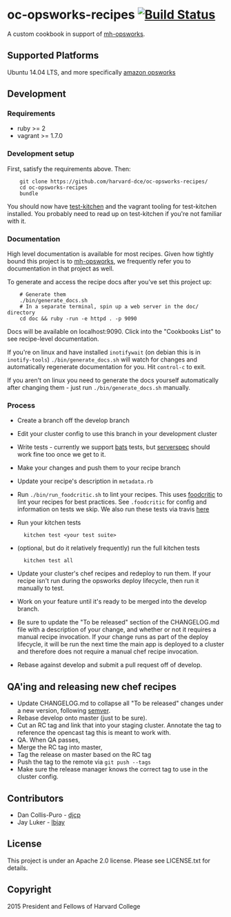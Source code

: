 # oc-opsworks-recipes [![Build Status](https://secure.travis-ci.org/harvard-dce/oc-opsworks-recipes.png?branch=master)](https://travis-ci.org/harvard-dce/oc-opsworks-recipes)

A custom cookbook in support of [mh-opsworks](https://github.com/harvard-dce/mh-opsworks).

## Supported Platforms

Ubuntu 14.04 LTS, and more specifically [amazon
opsworks](https://aws.amazon.com/opsworks/)

## Development

### Requirements

* ruby >= 2
* vagrant >= 1.7.0

### Development setup

First, satisfy the requirements above. Then:

        git clone https://github.com/harvard-dce/oc-opsworks-recipes/
        cd oc-opsworks-recipes
        bundle

You should now have [test-kitchen](http://kitchen.ci) and the vagrant tooling
for test-kitchen installed. You probably need to read up on test-kitchen if
you're not familiar with it.

### Documentation

High level documentation is available for most recipes. Given how tightly bound
this project is to [mh-opsworks](https://github.com/harvard-dce/mh-opsworks),
we frequently refer you to documentation in that project as well.

To generate and access the recipe docs after you've set this project up:

        # Generate them
        ./bin/generate_docs.sh
        # In a separate terminal, spin up a web server in the doc/ directory
        cd doc && ruby -run -e httpd . -p 9090

Docs will be available on localhost:9090. Click into the "Cookbooks List" to
see recipe-level documentation.

If you're on linux and have installed `inotifywait` (on debian this is in
`inotify-tools`) `./bin/generate_docs.sh` will watch for changes and
automatically regenerate documentation for you. Hit `control-c` to exit.

If you aren't on linux you need to generate the docs yourself automatically
after changing them - just run `./bin/generate_docs.sh` manually.

### Process

* Create a branch off the develop branch
* Edit your cluster config to use this branch in your development cluster
* Write tests - currently we support
  [bats](https://github.com/sstephenson/bats) tests, but
  [serverspec](http://serverspec.org/) should work fine too once we get to it.
* Make your changes and push them to your recipe branch
* Update your recipe's description in `metadata.rb`
* Run `./bin/run_foodcritic.sh` to lint your recipes. This uses
  [foodcritic](http://www.foodcritic.io) to lint your recipes for best
  practices. See `.foodcritic`  for config and information on tests we skip.
  We also run these tests via travis
  [here](https://travis-ci.org/harvard-dce/oc-opsworks-recipes)
* Run your kitchen tests

        kitchen test <your test suite>

* (optional, but do it relatively frequently) run the full kitchen tests

        kitchen test all

* Update your cluster's chef recipes and redeploy to run them. If your recipe
  isn't run during the opsworks deploy lifecycle, then run it manually to test.
* Work on your feature until it's ready to be merged into the develop branch.
* Be sure to update the "To be released" section of the CHANGELOG.md file with
  a description of your change, and whether or not it requires a manual recipe
  invocation. If your change runs as part of the deploy lifecycle, it will be run
  the next time the main app is deployed to a cluster and therefore does not
  require a manual chef recipe invocation.
* Rebase against develop and submit a pull request off of develop.

## QA'ing and releasing new chef recipes

* Update CHANGELOG.md to collapse all "To be released" changes under a new
  version, following [semver](http://semver.org).
* Rebase develop onto master (just to be sure).
* Cut an RC tag and link that into your staging cluster. Annotate the tag to
  reference the opencast tag this is meant to work with.
* QA. When QA passes,
* Merge the RC tag into master,
* Tag the release on master based on the RC tag
* Push the tag to the remote via `git push --tags`
* Make sure the release manager knows the correct tag to use in the cluster
  config.

## Contributors

* Dan Collis-Puro - [djcp](https://github.com/djcp)
* Jay Luker - [lbjay](https://github.com/lbjay)

## License

This project is under an Apache 2.0 license. Please see LICENSE.txt for details.

## Copyright

2015 President and Fellows of Harvard College

